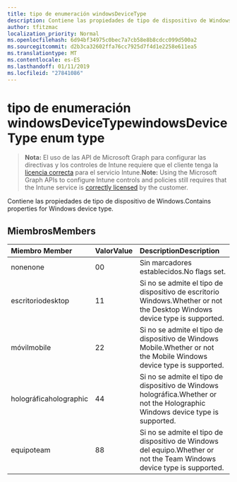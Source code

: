 ```yaml
---
title: tipo de enumeración windowsDeviceType
description: Contiene las propiedades de tipo de dispositivo de Windows.
author: tfitzmac
localization_priority: Normal
ms.openlocfilehash: 6d94bf34975c0bec7a7cb58e8b8cdcc099d500a2
ms.sourcegitcommit: d2b3ca32602ffa76cc7925d7f4d1e2258e611ea5
ms.translationtype: MT
ms.contentlocale: es-ES
ms.lasthandoff: 01/11/2019
ms.locfileid: "27841086"
---
```

# <a name="windowsdevicetype-enum-type"></a><span data-ttu-id="ad4bd-103">tipo de enumeración windowsDeviceType</span><span class="sxs-lookup"><span data-stu-id="ad4bd-103">windowsDeviceType enum type</span></span>

> <span data-ttu-id="ad4bd-104">**Nota:** El uso de las API de Microsoft Graph para configurar las directivas y los controles de Intune requiere que el cliente tenga la [licencia correcta](https://go.microsoft.com/fwlink/?linkid=839381) para el servicio Intune.</span><span class="sxs-lookup"><span data-stu-id="ad4bd-104">**Note:** Using the Microsoft Graph APIs to configure Intune controls and policies still requires that the Intune service is [correctly licensed](https://go.microsoft.com/fwlink/?linkid=839381) by the customer.</span></span>

<span data-ttu-id="ad4bd-105">Contiene las propiedades de tipo de dispositivo de Windows.</span><span class="sxs-lookup"><span data-stu-id="ad4bd-105">Contains properties for Windows device type.</span></span>
## <a name="members"></a><span data-ttu-id="ad4bd-106">Miembros</span><span class="sxs-lookup"><span data-stu-id="ad4bd-106">Members</span></span>
|<span data-ttu-id="ad4bd-107">Miembro	</span><span class="sxs-lookup"><span data-stu-id="ad4bd-107">Member</span></span>|<span data-ttu-id="ad4bd-108">Valor</span><span class="sxs-lookup"><span data-stu-id="ad4bd-108">Value</span></span>|<span data-ttu-id="ad4bd-109">Description</span><span class="sxs-lookup"><span data-stu-id="ad4bd-109">Description</span></span>|
|:---|:---|:---|
|<span data-ttu-id="ad4bd-110">none</span><span class="sxs-lookup"><span data-stu-id="ad4bd-110">none</span></span>|<span data-ttu-id="ad4bd-111">0</span><span class="sxs-lookup"><span data-stu-id="ad4bd-111">0</span></span>|<span data-ttu-id="ad4bd-112">Sin marcadores establecidos.</span><span class="sxs-lookup"><span data-stu-id="ad4bd-112">No flags set.</span></span>|
|<span data-ttu-id="ad4bd-113">escritorio</span><span class="sxs-lookup"><span data-stu-id="ad4bd-113">desktop</span></span>|<span data-ttu-id="ad4bd-114">1</span><span class="sxs-lookup"><span data-stu-id="ad4bd-114">1</span></span>|<span data-ttu-id="ad4bd-115">Si no se admite el tipo de dispositivo de escritorio Windows.</span><span class="sxs-lookup"><span data-stu-id="ad4bd-115">Whether or not the Desktop Windows device type is supported.</span></span>|
|<span data-ttu-id="ad4bd-116">móvil</span><span class="sxs-lookup"><span data-stu-id="ad4bd-116">mobile</span></span>|<span data-ttu-id="ad4bd-117">2</span><span class="sxs-lookup"><span data-stu-id="ad4bd-117">2</span></span>|<span data-ttu-id="ad4bd-118">Si no se admite el tipo de dispositivo de Windows Mobile.</span><span class="sxs-lookup"><span data-stu-id="ad4bd-118">Whether or not the Mobile Windows device type is supported.</span></span>|
|<span data-ttu-id="ad4bd-119">holográfica</span><span class="sxs-lookup"><span data-stu-id="ad4bd-119">holographic</span></span>|<span data-ttu-id="ad4bd-120">4</span><span class="sxs-lookup"><span data-stu-id="ad4bd-120">4</span></span>|<span data-ttu-id="ad4bd-121">Si no se admite el tipo de dispositivo de Windows holográfica.</span><span class="sxs-lookup"><span data-stu-id="ad4bd-121">Whether or not the Holographic Windows device type is supported.</span></span>|
|<span data-ttu-id="ad4bd-122">equipo</span><span class="sxs-lookup"><span data-stu-id="ad4bd-122">team</span></span>|<span data-ttu-id="ad4bd-123">8</span><span class="sxs-lookup"><span data-stu-id="ad4bd-123">8</span></span>|<span data-ttu-id="ad4bd-124">Si no se admite el tipo de dispositivo de Windows del equipo.</span><span class="sxs-lookup"><span data-stu-id="ad4bd-124">Whether or not the Team Windows device type is supported.</span></span>|



